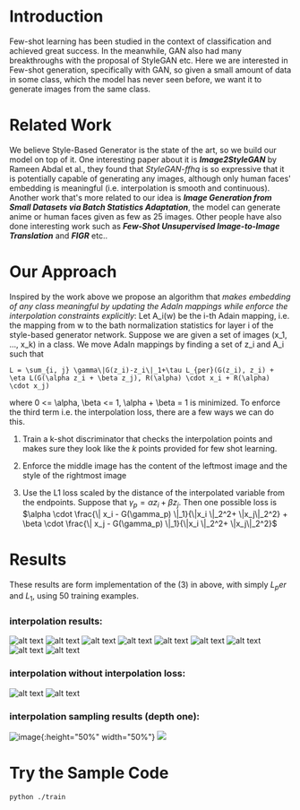 # Introduction
Few-shot learning has been studied in the context of classification and achieved great success. In the meanwhile, GAN also had many breakthroughs with the proposal of StyleGAN etc. Here we are interested in Few-shot generation, specifically with GAN, so given a small amount of data in some class, which the model has never seen before, we want it to generate images  from the same class.

# Related Work
We believe Style-Based Generator is the state of the art, so we build our model on top of it. One interesting paper about it is ***Image2StyleGAN*** by Rameen Abdal et al., they found that *StyleGAN-ffhq*
is so expressive that it is potentially capable of generating any images, although only human faces' embedding is meaningful (i.e. interpolation is smooth and continuous). Another work that's more related to our idea is ***Image Generation from Small Datasets via Batch Statistics Adaptation***, the model can generate anime or human faces given as few as 25 images. Other people have also done interesting work such as ***Few-Shot Unsupervised Image-to-Image Translation*** and ***FIGR*** etc..

# Our Approach
Inspired by the work above we propose an algorithm that *makes embedding of any class meaningful by updating the AdaIn mappings while enforce the interpolation constraints explicitly*:
Let A_i(w) be the i-th Adain mapping, i.e. the mapping from w to the bath normalization statistics for layer i of the style-based generator network. Suppose we are given a set of images (x_1, ..., x_k) in a class. We move AdaIn mappings by finding a set of z_i and A_i such that

    L = \sum_{i, j} \gamma\|G(z_i)-z_i\|_1+\tau L_{per}(G(z_i), z_i) + \eta L(G(\alpha z_i + \beta z_j), R(\alpha) \cdot x_i + R(\alpha) \cdot x_j)

where 0 <= \alpha, \beta <= 1, \alpha + \beta = 1 is minimized.
To enforce the third term i.e. the interpolation loss, there are a few ways we can do this. 

1. Train a k-shot discriminator that checks the interpolation points and makes sure they look like the $k$ points provided for few shot learning. 

2. Enforce the middle image has the content of the leftmost image and the style of the rightmost image

3. Use the L1 loss scaled by the distance of the interpolated variable from the endpoints. Suppose that $\gamma_p = \alpha z_i + \beta z_j$. Then one possible loss is $\alpha \cdot \frac{\| x_i - G(\gamma_p) \|_1}{\|x_i \|_2^2+ \|x_j\|_2^2} + \beta \cdot \frac{\| x_j - G(\gamma_p) \|_1}{\|x_i \|_2^2+ \|x_j\|_2^2}$

# Results
These results are form implementation of the (3) in above, with simply $L_per$ and $L_1$, using 50 training examples.
### interpolation results:
![alt text](https://github.com/XQQquxixi/stylegan_meta/blob/master/images/22.png)
![alt text](https://github.com/XQQquxixi/stylegan_meta/blob/master/images/43.png)
![alt text](https://github.com/XQQquxixi/stylegan_meta/blob/master/images/59.png)
![alt text](https://github.com/XQQquxixi/stylegan_meta/blob/master/images/82.png)
![alt text](https://github.com/XQQquxixi/stylegan_meta/blob/master/images/6.png)
![alt text](https://github.com/XQQquxixi/stylegan_meta/blob/master/images/58.png)
![alt text](https://github.com/XQQquxixi/stylegan_meta/blob/master/images/50.png)
![alt text](https://github.com/XQQquxixi/stylegan_meta/blob/master/images/75.png)
![alt text](https://github.com/XQQquxixi/stylegan_meta/blob/master/images/70.png)
### interpolation without interpolation loss:
![alt text](https://github.com/XQQquxixi/stylegan_meta/blob/master/images/7.png)
![alt text](https://github.com/XQQquxixi/stylegan_meta/blob/master/images/without_inter.png)
### interpolation sampling results (depth one):
![image](https://github.com/XQQquxixi/stylegan_meta/blob/master/images/80_inter.png){:height="50%" width="50%"}
![](https://github.com/XQQquxixi/stylegan_meta/blob/master/images/89_inter.png)


# Try the Sample Code
```
python ./train
```

